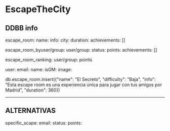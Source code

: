 # EscapeTheCity
 
## DDBB info 

escape_room: 
    name: 
    info: 
    city: 
    duration: 
    achievements: []

escape_room_byuser/group: 
    user/group:
    status: 
    points: 
    achievements: []

escape_room_ranking:
    user/group: 
    points 


user: 
    email:
    name: 
    isGM: 
    image: 
    

 db.escape_room.insert({"name": "El Secreto", "difficulty": "Baja", "info": "Esta escape room es una experiencia única para jugar con tus amigos por Madrid", "duration": 360}) 



------------------------
ALTERNATIVAS
------------------------

specific_scape: 
    email:
        status: 
        points: 
        
